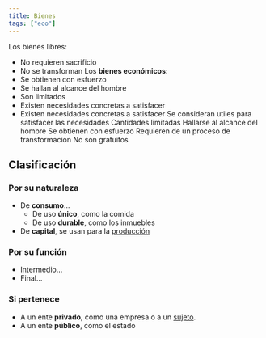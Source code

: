 ```yaml
---
title: Bienes
tags: ["eco"]
---
```


Los bienes libres:
- No requieren sacrificio
- No se transforman
Los **bienes económicos**:
- Se obtienen con esfuerzo
- Se hallan al alcance del hombre
- Son limitados
- Existen necesidades concretas a satisfacer
- Existen necesidades concretas a satisfacer
Se consideran utiles para satisfacer las necesidades
Cantidades limitadas
Hallarse al alcance del hombre
Se obtienen con esfuerzo
Requieren de un proceso de transformacion
No son gratuitos
## Clasificación
### Por su naturaleza
- De **consumo**...
	- De uso **único**, como la comida
	- De uso **durable**, como los inmuebles
- De **capital**, se usan para la [producción](#)
### Por su función
- Intermedio...
- Final...
###  Si pertenece
- A un ente **privado**, como una empresa o a un [sujeto](#).
- A un ente **público**, como el estado


